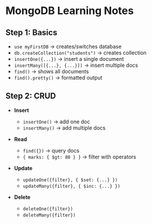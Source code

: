 # MongoDB Learning Notes

## Step 1: Basics

- `use myFirstDB` → creates/switches database
- `db.createCollection("students")` → creates collection
- `insertOne({...})` → insert a single document
- `insertMany([{...}, {...}])` → insert multiple docs
- `find()` → shows all documents
- `find().pretty()` → formatted output


## Step 2: CRUD

- **Insert**
  - `insertOne()` → add one doc
  - `insertMany()` → add multiple docs

- **Read**
  - `find({})` → query docs
  - `{ marks: { $gt: 80 } }` → filter with operators

- **Update**
  - `updateOne({filter}, { $set: {...} })`
  - `updateMany({filter}, { $inc: {...} })`

- **Delete**
  - `deleteOne({filter})`
  - `deleteMany({filter})`
